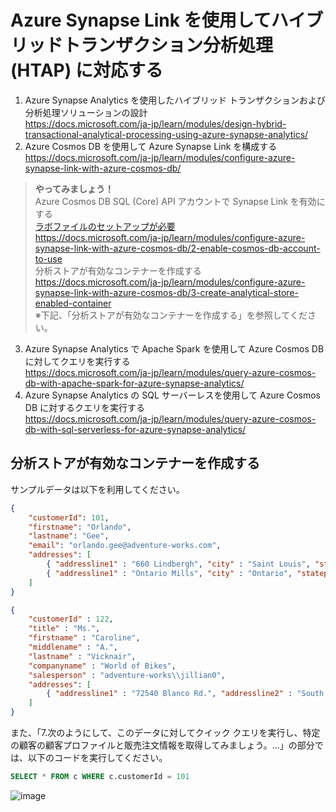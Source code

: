 # Azure Synapse Link を使用してハイブリッドトランザクション分析処理 (HTAP) に対応する

1. Azure Synapse Analytics を使用したハイブリッド トランザクションおよび分析処理ソリューションの設計    
https://docs.microsoft.com/ja-jp/learn/modules/design-hybrid-transactional-analytical-processing-using-azure-synapse-analytics/  
2. Azure Cosmos DB を使用して Azure Synapse Link を構成する   
https://docs.microsoft.com/ja-jp/learn/modules/configure-azure-synapse-link-with-azure-cosmos-db/  

>**やってみましょう！** <br>
> Azure Cosmos DB SQL (Core) API アカウントで Synapse Link を有効にする   
> [ラボファイルのセットアップが必要](lab.md)    
> https://docs.microsoft.com/ja-jp/learn/modules/configure-azure-synapse-link-with-azure-cosmos-db/2-enable-cosmos-db-account-to-use    
> 分析ストアが有効なコンテナーを作成する      
> https://docs.microsoft.com/ja-jp/learn/modules/configure-azure-synapse-link-with-azure-cosmos-db/3-create-analytical-store-enabled-container    
> ※下記、「分析ストアが有効なコンテナーを作成する」を参照してください。

3. Azure Synapse Analytics で Apache Spark を使用して Azure Cosmos DB に対してクエリを実行する    
https://docs.microsoft.com/ja-jp/learn/modules/query-azure-cosmos-db-with-apache-spark-for-azure-synapse-analytics/   
4. Azure Synapse Analytics の SQL サーバーレスを使用して Azure Cosmos DB に対するクエリを実行する   
https://docs.microsoft.com/ja-jp/learn/modules/query-azure-cosmos-db-with-sql-serverless-for-azure-synapse-analytics/   

## 分析ストアが有効なコンテナーを作成する
サンプルデータは以下を利用してください。    
```json
{
    "customerId": 101,
    "firstname": "Orlando",
    "lastname": "Gee",
    "email": "orlando.gee@adventure-works.com",
    "addresses": [
        { "addressline1" : "660 Lindbergh", "city" : "Saint Louis", "stateprovince" : "Missouri", "countryregion" : "United States", "postalcode" : "63103" },
        { "addressline1" : "Ontario Mills", "city" : "Ontario", "stateprovince" : "California", "countryregion" : "United States", "postalcode" : "91764" }
    ]
}
```
```json
{
    "customerId" : 122,
    "title" : "Ms.",
    "firstname" : "Caroline",
    "middlename" : "A.",
    "lastname" : "Vicknair",
    "companyname" : "World of Bikes",
    "salesperson" : "adventure-works\\jillian0",
    "addresses": [
        { "addressline1" : "72540 Blanco Rd.", "addressline2" : "South Side", "city" : "San Antonio", "stateprovince" : "Texas", "countryregion" : "United States", "postalcode" : "78204" }
    ]
}
```
また、「7.次のようにして、このデータに対してクイック クエリを実行し、特定の顧客の顧客プロファイルと販売注文情報を取得してみましょう。…」の部分では、以下のコードを実行してください。
```sql
SELECT * FROM c WHERE c.customerId = 101
```
![image](https://user-images.githubusercontent.com/69043643/158559887-c45d2b9e-5e22-427a-ba2e-8650bd062fa0.png)

